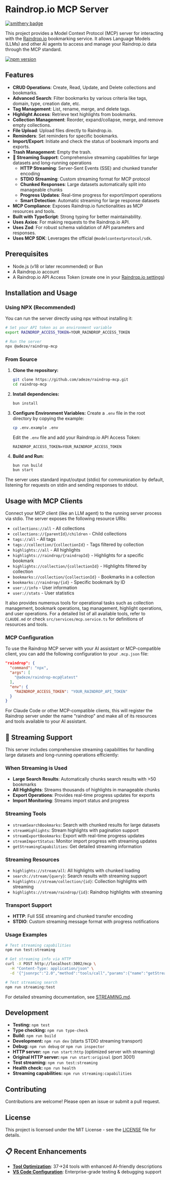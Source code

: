 # Raindrop.io MCP Server

[![smithery badge](https://smithery.ai/badge/@adeze/raindrop-mcp)](https://smithery.ai/server/@adeze/raindrop-mcp)

This project provides a Model Context Protocol (MCP) server for interacting with the [Raindrop.io](https://raindrop.io/) bookmarking service. It allows Language Models (LLMs) and other AI agents to access and manage your Raindrop.io data through the MCP standard.

[![npm version](https://badge.fury.io/js/%40adeze%2Fraindrop-mcp.svg)](https://www.npmjs.com/package/@adeze/raindrop-mcp)

## Features

- **CRUD Operations**: Create, Read, Update, and Delete collections and bookmarks.
- **Advanced Search**: Filter bookmarks by various criteria like tags, domain, type, creation date, etc.
- **Tag Management**: List, rename, merge, and delete tags.
- **Highlight Access**: Retrieve text highlights from bookmarks.
- **Collection Management**: Reorder, expand/collapse, merge, and remove empty collections.
- **File Upload**: Upload files directly to Raindrop.io.
- **Reminders**: Set reminders for specific bookmarks.
- **Import/Export**: Initiate and check the status of bookmark imports and exports.
- **Trash Management**: Empty the trash.
- **🌊 Streaming Support**: Comprehensive streaming capabilities for large datasets and long-running operations
  - **HTTP Streaming**: Server-Sent Events (SSE) and chunked transfer encoding
  - **STDIO Streaming**: Custom streaming format for MCP protocol
  - **Chunked Responses**: Large datasets automatically split into manageable chunks
  - **Progress Updates**: Real-time progress for export/import operations
  - **Smart Detection**: Automatic streaming for large response datasets
- **MCP Compliance**: Exposes Raindrop.io functionalities as MCP resources and tools.
- **Built with TypeScript**: Strong typing for better maintainability.
- **Uses Axios**: For making requests to the Raindrop.io API.
- **Uses Zod**: For robust schema validation of API parameters and responses.
- **Uses MCP SDK**: Leverages the official `@modelcontextprotocol/sdk`.

## Prerequisites

- Node.js (v18 or later recommended) or Bun
- A Raindrop.io account
- A Raindrop.io API Access Token (create one in your [Raindrop.io settings](https://app.raindrop.io/settings/integrations))

## Installation and Usage

### Using NPX (Recommended)

You can run the server directly using npx without installing it:

```bash
# Set your API token as an environment variable
export RAINDROP_ACCESS_TOKEN=YOUR_RAINDROP_ACCESS_TOKEN

# Run the server
npx @adeze/raindrop-mcp
```

### From Source

1.  **Clone the repository:**

    ```bash
    git clone https://github.com/adeze/raindrop-mcp.git
    cd raindrop-mcp
    ```

2.  **Install dependencies:**

    ```bash
    bun install
    ```

3.  **Configure Environment Variables:**
    Create a `.env` file in the root directory by copying the example:

    ```bash
    cp .env.example .env
    ```

    Edit the `.env` file and add your Raindrop.io API Access Token:

    ```env
    RAINDROP_ACCESS_TOKEN=YOUR_RAINDROP_ACCESS_TOKEN
    ```

4.  **Build and Run:**
    ```bash
    bun run build
    bun start
    ```

The server uses standard input/output (stdio) for communication by default, listening for requests on stdin and sending responses to stdout.

## Usage with MCP Clients

Connect your MCP client (like an LLM agent) to the running server process via stdio. The server exposes the following resource URIs:

- `collections://all` - All collections
- `collections://{parentId}/children` - Child collections
- `tags://all` - All tags
- `tags://collection/{collectionId}` - Tags filtered by collection
- `highlights://all` - All highlights
- `highlights://raindrop/{raindropId}` - Highlights for a specific bookmark
- `highlights://collection/{collectionId}` - Highlights filtered by collection
- `bookmarks://collection/{collectionId}` - Bookmarks in a collection
- `bookmarks://raindrop/{id}` - Specific bookmark by ID
- `user://info` - User information
- `user://stats` - User statistics

It also provides numerous tools for operational tasks such as collection management, bookmark operations, tag management, highlight operations, and user operations. For a detailed list of all available tools, refer to `CLAUDE.md` or check `src/services/mcp.service.ts` for definitions of resources and tools.

### MCP Configuration

To use the Raindrop MCP server with your AI assistant or MCP-compatible client, you can add the following configuration to your `.mcp.json` file:

```json
"raindrop": {
  "command": "npx",
  "args": [
    "@adeze/raindrop-mcp@latest"
  ],
  "env": {
    "RAINDROP_ACCESS_TOKEN": "YOUR_RAINDROP_API_TOKEN"
  }
}
```

For Claude Code or other MCP-compatible clients, this will register the Raindrop server under the name "raindrop" and make all of its resources and tools available to your AI assistant.

## 🌊 Streaming Support

This server includes comprehensive streaming capabilities for handling large datasets and long-running operations efficiently:

### When Streaming is Used
- **Large Search Results**: Automatically chunks search results with >50 bookmarks
- **All Highlights**: Streams thousands of highlights in manageable chunks  
- **Export Operations**: Provides real-time progress updates for exports
- **Import Monitoring**: Streams import status and progress

### Streaming Tools
- `streamSearchBookmarks`: Search with chunked results for large datasets
- `streamHighlights`: Stream highlights with pagination support
- `streamExportBookmarks`: Export with real-time progress updates
- `streamImportStatus`: Monitor import progress with streaming updates
- `getStreamingCapabilities`: Get detailed streaming information

### Streaming Resources
- `highlights://stream/all`: All highlights with chunked loading
- `search://stream/{query}`: Search results with streaming support
- `highlights://stream/collection/{id}`: Collection highlights with streaming
- `highlights://stream/raindrop/{id}`: Raindrop highlights with streaming

### Transport Support
- **HTTP**: Full SSE streaming and chunked transfer encoding
- **STDIO**: Custom streaming message format with progress notifications

### Usage Examples
```bash
# Test streaming capabilities
npm run test:streaming

# Get streaming info via HTTP
curl -X POST http://localhost:3002/mcp \
  -H "Content-Type: application/json" \
  -d '{"jsonrpc":"2.0","method":"tools/call","params":{"name":"getStreamingCapabilities"},"id":1}'

# Test streaming search
npm run streaming:test
```

For detailed streaming documentation, see [STREAMING.md](STREAMING.md).

## Development

- **Testing:** `npm test`
- **Type checking:** `npm run type-check`
- **Build:** `npm run build`
- **Development:** `npm run dev` (starts STDIO streaming transport)
- **Debug:** `npm run debug` or `npm run inspector`
- **HTTP server:** `npm run start:http` (optimized server with streaming)
- **Original HTTP server:** `npm run start:original` (port 3001)
- **Test streaming:** `npm run test:streaming`
- **Health check:** `npm run health`
- **Streaming capabilities:** `npm run streaming:capabilities`

## Contributing

Contributions are welcome! Please open an issue or submit a pull request.

## License

This project is licensed under the MIT License - see the [LICENSE](LICENSE) file for details.

## 📋 Recent Enhancements

- **[Tool Optimization](https://github.com/adeze/raindrop-mcp/issues/2)**: 37→24 tools with enhanced AI-friendly descriptions
- **[VS Code Configuration](https://github.com/adeze/raindrop-mcp/issues/3)**: Enterprise-grade testing & debugging support
